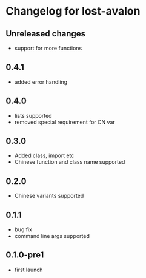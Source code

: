 # Changelog for lost-avalon

## Unreleased changes

- support for more functions

## 0.4.1

- added error handling

## 0.4.0

- lists supported
- removed special requirement for CN var

## 0.3.0

- Added class, import etc
- Chinese function and class name supported

## 0.2.0

- Chinese variants supported

## 0.1.1

- bug fix
- command line args supported

## 0.1.0-pre1

- first launch
